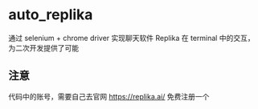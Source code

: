 # auto_replika

通过 selenium + chrome driver 实现聊天软件 Replika 在 terminal 中的交互，
为二次开发提供了可能

## 注意
代码中的账号，需要自己去官网 https://replika.ai/ 免费注册一个
